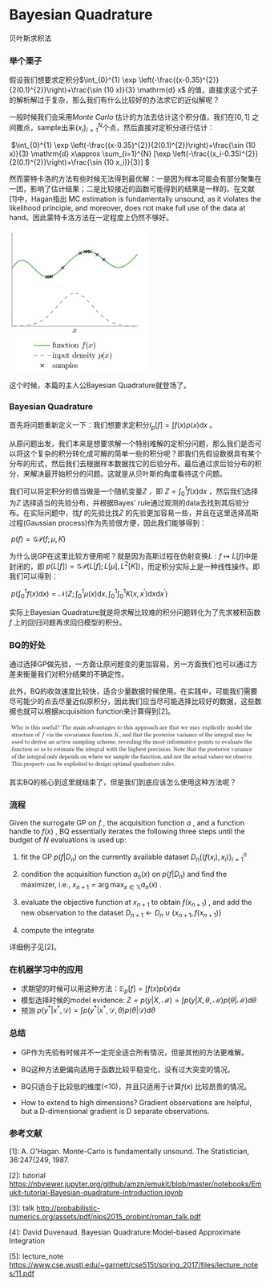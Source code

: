 # Bayesian Quadrature

贝叶斯求积法

### 举个栗子

假设我们想要求定积分$\int_{0}^{1} \exp \left(-\frac{(x-0.35)^{2}}{2(0.1)^{2}}\right)+\frac{\sin (10 x)}{3} \mathrm{d} x​$  的值，直接求这个式子的解析解过于复杂，那么我们有什么比较好的办法求它的近似解呢？

一般时候我们会采用*Monte Carlo* 估计的方法去估计这个积分值，我们在$[0,1]​$ 之间撒点，sample出来$\{x_i\}_{i=1}^N​$ 个点，然后直接对定积分进行估计：

​												$\int_{0}^{1} \exp \left(-\frac{(x-0.35)^{2}}{2(0.1)^{2}}\right)+\frac{\sin (10 x)}{3} \mathrm{d} x\approx \sum_{i=1}^{N} [\exp \left(-\frac{(x_i-0.35)^{2}}{2(0.1)^{2}}\right)+\frac{\sin (10 x_i)}{3}] $ 

然而蒙特卡洛的方法有些时候无法得到最优解：一是因为样本可能会有部分聚集在一团，影响了估计结果；二是比较接近的函数可能得到的结果是一样的。在文献[1]中，Hagan指出
MC estimation is fundamentally unsound, as it violates the likelihood principle, and moreover, does not make full use of the data at hand。因此蒙特卡洛方法在一定程度上仍然不够好。

<img src="../picture/BQ/01.png" style="zoom:70%"/>



这个时候，本篇的主人公Bayesian Quadrature就登场了。

### Bayesian Quadrature

首先将问题重新定义一下：我们想要求定积分$I_{p}[f]=\int f(x) p(x) \mathrm{d} x$ 。

从原问题出发，我们本来是想要求解一个特别难解的定积分问题，那么我们是否可以将这个复杂的积分转化成可解的简单一些的积分呢？即我们先假设数据具有某个分布的形式，然后我们去根据样本数据找它的后验分布。最后通过求后验分布的积分，来解决最开始积分的问题。这就是从贝叶斯的角度看待这个问题。

我们可以将定积分的值当做是一个随机变量$Z$ ，即 $Z=\int_{0}^{1} f(x) \mathrm{d} x$ ，然后我们选择为$Z$ 选择适当的先验分布，并根据Bayes' rule通过观测的data去找到其后验分布。在实际问题中，找$f$ 的先验比找$Z$ 的先验更加容易一些，并且在这里选择高斯过程(Gaussian process)作为先验很方便，因此我们能够得到：

​														$p(f)=\mathcal{G} \mathcal{P}(f ; \mu, K)$ 

为什么说GP在这里比较方便用呢？就是因为高斯过程在仿射变换$L : f \mapsto L[f]​$ 中是封闭的，即 $p(L[f])=\mathcal{G} \mathcal{P}\left(L[f] ; L[\mu], L^{2}[K]\right)​$ ，而定积分实际上是一种线性操作。即我们可以得到：

​												$p\left(\int_{0}^{1} f(x) \mathrm{d} x\right)=\mathcal{N}\left(Z ; \int_{0}^{1} \mu(x) \mathrm{d} x, \int_{0}^{1} \int_{0}^{1} K\left(x, x^{\prime}\right) \mathrm{d} x \mathrm{d} x^{\prime}\right)$ 

实际上Bayesian Quadrature就是将求解比较难的积分问题转化为了先求被积函数$f$ 上的回归问题再求回归模型的积分。

### BQ的好处

通过选择GP做先验，一方面让原问题变的更加容易，另一方面我们也可以通过方差来衡量我们对积分结果的不确定性。

此外，BQ的收敛速度比较快，适合少量数据时候使用。在实践中，可能我们需要尽可能少的点去尽量近似原积分，因此我们应当尽可能选择比较好的数据，这些数据也就可以根据acquisition function来计算得到[2]。

<img src="../picture/BQ/02.png" style="zoom:70%"/>

其实BQ的核心到这里就结束了，但是我们到底应该怎么使用这种方法呢？

### 流程

Given the surrogate GP on $f$ , the acquisition function $a$ , and a function handle to $f(x)$ , BQ essentially iterates the following three steps until the budget of $N$ evaluations is used up:

1. fit the GP $p(f|D_n)$ on the currently available dataset $D_{n}\left\{\left(f\left(x_{i}\right), x_{i}\right)\right\}_{i=1}^{n}$ 

2. condition the acquisition function $a_n(x)$ on $p(f|D_n)$ and find the maximizer, i.e., $x_{n+1}=\arg \max _{x \in \mathbb{X}} a_{n}(x)$ .

3. evaluate the objective function at $x_{n+1}$ to obtain $f(x_{n+1})$ , and add the new observation to the dataset $D_{n+1} \leftarrow D_{n} \cup\left\{x_{n+1}, f\left(x_{n+1}\right)\right\}$ 

4. compute the integrate

详细例子见[2]。



### 在机器学习中的应用

- 求期望的时候可以用这种方法：$\mathbb{E}_{p}[f]=\int f(x) p(x) \mathrm{d} x$ 
- 模型选择时候的model evidence:  $Z=p(y | X, \mathcal{M})=\int p(y | X, \theta, \mathcal{M}) p(\theta | \mathcal{M}) \mathrm{d} \theta$ 
- 预测    $p\left(y^{*} | x^{*}, \mathcal{D}\right)=\int p\left(y^{*} | x^{*}, \mathcal{D}, \theta\right) p(\theta | \mathcal{D}) \mathrm{d} \theta$ 



### 总结

- GP作为先验有时候并不一定完全适合所有情况，但是其他的方法更难解。

- BQ这种方法更偏向适用于函数比较平稳变化，没有过大突变的情况。

- BQ只适合于比较低的维度(<10)，并且只适用于计算$f(x)$ 比较昂贵的情况。

- How to extend to high dimensions?  Gradient observations are helpful, but a D-dimensional gradient is D separate observations.

  
  

### 参考文献

[1]:  A. O'Hagan. Monte-Carlo is fundamentally unsound. The Statistician, 36:247{249, 1987.

[2]: tutorial https://nbviewer.jupyter.org/github/amzn/emukit/blob/master/notebooks/Emukit-tutorial-Bayesian-quadrature-introduction.ipynb

[3]:  talk   http://probabilistic-numerics.org/assets/pdf/nips2015_probint/roman_talk.pdf

[4]: David Duvenaud. Bayesian Quadrature:Model-based Approximate Integration

[5]:  lecture_note https://www.cse.wustl.edu/~garnett/cse515t/spring_2017/files/lecture_notes/11.pdf

